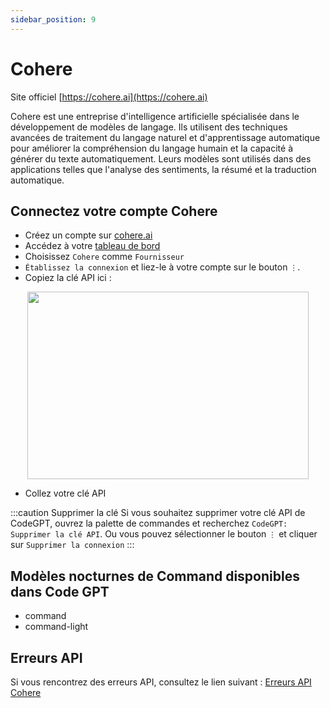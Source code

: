 ```yaml
---
sidebar_position: 9
---
```

# Cohere
Site officiel [https://cohere.ai](https://cohere.ai)

Cohere est une entreprise d'intelligence artificielle spécialisée dans le développement de modèles de langage. Ils utilisent des techniques avancées de traitement du langage naturel et d'apprentissage automatique pour améliorer la compréhension du langage humain et la capacité à générer du texte automatiquement. Leurs modèles sont utilisés dans des applications telles que l'analyse des sentiments, la résumé et la traduction automatique.

## Connectez votre compte Cohere
- Créez un compte sur [cohere.ai](https://cohere.ai/)
- Accédez à votre [tableau de bord](https://dashboard.cohere.com/api-keys)
- Choisissez `Cohere` comme `Fournisseur`
- `Établissez la connexion` et liez-le à votre compte sur le bouton `⋮`.
- Copiez la clé API ici :

<p align="center">
      <img width="450" height="300" src="https://github.com/davila7/code-gpt-docs/assets/37567214/2a15c150-bbac-4376-9e0f-d96068220db2" />
</p>
  
- Collez votre clé API

:::caution Supprimer la clé
Si vous souhaitez supprimer votre clé API de CodeGPT, ouvrez la palette de commandes et recherchez `CodeGPT: Supprimer la clé API`. Ou vous pouvez sélectionner le bouton `⋮` et cliquer sur `Supprimer la connexion`
:::
## Modèles nocturnes de Command disponibles dans Code GPT
- command
- command-light
  
## Erreurs API
Si vous rencontrez des erreurs API, consultez le lien suivant : [Erreurs API Cohere](https://docs.cohere.ai/reference/errors)


